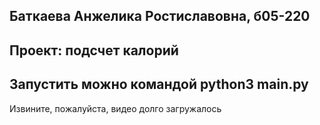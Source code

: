 ## Баткаева Анжелика Ростиславовна, б05-220
## Проект: подсчет калорий
## Запустить можно командой python3 main.py
Извините, пожалуйста, видео долго загружалось
